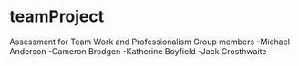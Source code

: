 # teamProject
Assessment for Team Work and Professionalism
Group members 
-Michael Anderson 
-Cameron Brodgen 
-Katherine Boyfield
-Jack Crosthwaite

